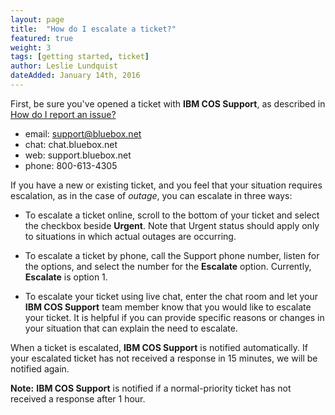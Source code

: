 ```yaml
---
layout: page
title:  "How do I escalate a ticket?"
featured: true
weight: 3
tags: [getting started, ticket]
author: Leslie Lundquist
dateAdded: January 14th, 2016
---
```


First, be sure you've opened a ticket with **IBM COS Support**, as described in [How do I report an issue?](../report-issue/index.html)

* email: support@bluebox.net
* chat: chat.bluebox.net
* web: support.bluebox.net 
* phone: 800-613-4305

If you have a new or existing ticket, and you feel that your situation requires escalation, as in the case of _outage_, you can escalate in three ways:

* To escalate a ticket online, scroll to the bottom of your ticket and select the checkbox beside **Urgent**. Note that Urgent status should apply only to situations in which actual outages are occurring.

* To escalate a ticket by phone, call the Support phone number, listen for the options, and select the number for the **Escalate** option. Currently, **Escalate** is option 1.

* To escalate your ticket using live chat, enter the chat room and let your **IBM COS Support** team member know that you would like to escalate your ticket. It is helpful if you can provide specific reasons or changes in your situation that can explain the need to escalate.

When a ticket is escalated, **IBM COS Support** is notified automatically. If your escalated ticket has not received a response in 15 minutes, we will be notified again.

**Note:** **IBM COS Support** is notified if a normal-priority ticket has not received a response after 1 hour. 

